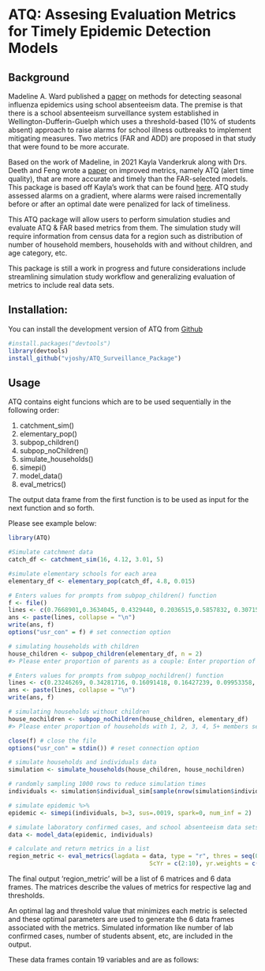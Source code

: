 
<!-- README.md is generated from README.Rmd. Please edit that file -->

# ATQ: Assesing Evaluation Metrics for Timely Epidemic Detection Models

## Background

Madeline A. Ward published a
[paper](https://bmcpublichealth.biomedcentral.com/articles/10.1186/s12889-019-7521-7)
on methods for detecting seasonal influenza epidemics using school
absenteeism data. The premise is that there is a school absenteeism
surveillance system established in Wellington-Dufferin-Guelph which uses
a threshold-based (10% of students absent) approach to raise alarms for
school illness outbreaks to implement mitigating measures. Two metrics
(FAR and ADD) are proposed in that study that were found to be more
accurate.

Based on the work of Madeline, in 2021 Kayla Vanderkruk along with Drs.
Deeth and Feng wrote a
[paper](https://bmcpublichealth.biomedcentral.com/articles/10.1186/s12889-023-15747-z)
on improved metrics, namely ATQ (alert time quality), that are more
accurate and timely than the FAR-selected models. This package is based
off Kayla’s work that can be found
[here](https://github.com/vanderkk/School_Abstenteeism_Based_Influenza_Surveillance_Simulation_Study).
ATQ study assessed alarms on a gradient, where alarms were raised
incrementally before or after an optimal date were penalized for lack of
timeliness.

This ATQ package will allow users to perform simulation studies and
evaluate ATQ & FAR based metrics from them. The simulation study will
require information from census data for a region such as distribution
of number of household members, households with and without children,
and age category, etc.

This package is still a work in progress and future considerations
include streamlining simulation study workflow and generalizing
evaluation of metrics to include real data sets.

## Installation:

You can install the development version of ATQ from
[Github](https://github.com/vjoshy/ATQ_Surveillance_Package)

``` r
#install.packages("devtools")
library(devtools)
install_github("vjoshy/ATQ_Surveillance_Package")
```

## Usage

ATQ contains eight funcions which are to be used sequentially in the
following order:  

1.  catchment_sim()
2.  elementary_pop()
3.  subpop_children()
4.  subpop_noChildren()
5.  simulate_households()
6.  simepi()
7.  model_data()
8.  eval_metrics()

The output data frame from the first function is to be used as input for
the next function and so forth.

Please see example below:

``` r
library(ATQ)

#Simulate catchment data
catch_df <- catchment_sim(16, 4.12, 3.01, 5)

#simulate elementary schools for each area
elementary_df <- elementary_pop(catch_df, 4.8, 0.015)

# Enters values for prompts from subpop_children() function
f <- file()
lines <- c(0.7668901,0.3634045, 0.4329440, 0.2036515,0.5857832, 0.3071523, 0.1070645,0.4976825)
ans <- paste(lines, collapse = "\n")
write(ans, f)
options("usr_con" = f) # set connection option

# simulating households with children
house_children <- subpop_children(elementary_df, n = 2)
#> Please enter proportion of parents as a couple: Enter proportion of coupled parents with 1, 2, 3+ children separated by space:Enter proportion of single parents with 1, 2, 3+ children separated by space:Please enter proportion of children that are of elementary school age:

# Enters values for prompts from subpop_nochildren() function
lines <- c(0.23246269, 0.34281716, 0.16091418, 0.16427239, 0.09953358, 0.4277052)
ans <- paste(lines, collapse = "\n")
write(ans, f)

# simulating households without children
house_nochildren <- subpop_noChildren(house_children, elementary_df)
#> Please enter proportion of households with 1, 2, 3, 4, 5+ members separted by space: Please enter proportion of households with children:

close(f) # close the file
options("usr_con" = stdin()) # reset connection option

# simulate households and individuals data
simulation <- simulate_households(house_children, house_nochildren)

# randomly sampling 1000 rows to reduce simulation times
individuals <- simulation$individual_sim[sample(nrow(simulation$individual_sim),1000),]

# simulate epidemic %>% 
epidemic <- simepi(individuals, b=3, sus=.0019, spark=0, num_inf = 2)

# simulate laboratory confirmed cases, and school absenteeism data sets
data <- model_data(epidemic, individuals)

# calculate and return metrics in a list
region_metric <- eval_metrics(lagdata = data, type = "r", thres = seq(0.1,0.6,by = 0.05),
                                        ScYr = c(2:10), yr.weights = c(1:9)/sum(c(1:9)))
```

The final output ‘region_metric’ will be a list of 6 matrices and 6 data
frames. The matrices describe the values of metrics for respective lag
and thresholds.

An optimal lag and threshold value that minimizes each metric is
selected and these optimal parameters are used to generate the 6 data
frames associated with the metrics. Simulated information like number of
lab confirmed cases, number of students absent, etc, are included in the
output.

These data frames contain 19 variables and are as follows:
